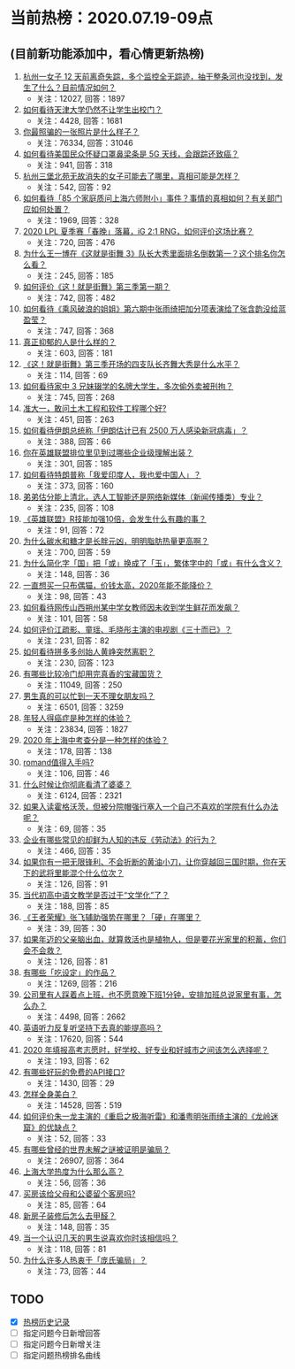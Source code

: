 # 当前热榜：2020.07.19-09点
## (目前新功能添加中，看心情更新热榜)
1. [杭州一女子 12 天前离奇失踪，多个监控全无踪迹，抽干整条河也没找到，发生了什么？目前情况如何？](https://www.zhihu.com/question/407413290)
    * 关注：12027, 回答：1897
2. [如何看待天津大学仍然不让学生出校门？](https://www.zhihu.com/question/405608755)
    * 关注：4428, 回答：1681
3. [你最照骗的一张照片是什么样子？](https://www.zhihu.com/question/268395554)
    * 关注：76334, 回答：31046
4. [如何看待美国民众怀疑口罩鼻梁条是 5G 天线，会跟踪还致癌？](https://www.zhihu.com/question/407634509)
    * 关注：941, 回答：318
5. [杭州三堡北苑无故消失的女子可能去了哪里，真相可能是怎样？](https://www.zhihu.com/question/407430041)
    * 关注：542, 回答：92
6. [如何看待「85 个家庭质问上海六师附小」事件？事情的真相如何？有关部门应如何处置？](https://www.zhihu.com/question/407489061)
    * 关注：1969, 回答：328
7. [2020 LPL 夏季赛「春晚」落幕，iG 2:1 RNG，如何评价这场比赛？](https://www.zhihu.com/question/407650032)
    * 关注：720, 回答：476
8. [为什么王一博在《这就是街舞 3》队长大秀里面排名倒数第一？这个排名你怎么看？](https://www.zhihu.com/question/407665095)
    * 关注：245, 回答：185
9. [如何评价《这！就是街舞》第三季第一期？](https://www.zhihu.com/question/407629073)
    * 关注：742, 回答：482
10. [如何看待《乘风破浪的姐姐》第六期中张雨绮把加分项表演给了张含韵没给蓝盈莹？](https://www.zhihu.com/question/407423980)
    * 关注：747, 回答：368
11. [真正抑郁的人是什么样的？](https://www.zhihu.com/question/313932752)
    * 关注：603, 回答：181
12. [《这！就是街舞》第三季开场的四支队长齐舞大秀是什么水平？](https://www.zhihu.com/question/407661505)
    * 关注：114, 回答：69
13. [如何看待家中 3 兄妹辍学的名牌大学生，多次偷外卖被刑拘？](https://www.zhihu.com/question/407506934)
    * 关注：745, 回答：268
14. [准大一，敢问土木工程和软件工程哪个好?](https://www.zhihu.com/question/406833541)
    * 关注：451, 回答：263
15. [如何看待伊朗总统称「伊朗估计已有 2500 万人感染新冠病毒」？](https://www.zhihu.com/question/407632419)
    * 关注：388, 回答：66
16. [你在英雄联盟排位里见到过哪些企业级理解出装？](https://www.zhihu.com/question/406518776)
    * 关注：301, 回答：185
17. [如何看待特朗普称「我爱印度人，我也爱中国人」？](https://www.zhihu.com/question/407577963)
    * 关注：373, 回答：160
18. [弟弟估分能上清北，选人工智能还是网络新媒体（新闻传播类）专业？](https://www.zhihu.com/question/406070023)
    * 关注：235, 回答：108
19. [《英雄联盟》R技能加强10倍，会发生什么有趣的事？](https://www.zhihu.com/question/404266604)
    * 关注：91, 回答：72
20. [为什么碳水和糖才是长胖元凶，明明脂肪热量更高啊？](https://www.zhihu.com/question/406770433)
    * 关注：700, 回答：59
21. [为什么简化字「国」把「或」换成了「玉」，繁体字中的「或」有什么含义？](https://www.zhihu.com/question/32103569)
    * 关注：148, 回答：36
22. [一直想买一只布偶猫，价钱太高，2020年能不能降价？](https://www.zhihu.com/question/391140923)
    * 关注：98, 回答：43
23. [如何看待网传山西朔州某中学女教师因未收到学生鲜花而发飙？](https://www.zhihu.com/question/407683779)
    * 关注：101, 回答：58
24. [如何评价江疏影、童瑶、毛晓彤主演的电视剧《三十而已》？](https://www.zhihu.com/question/407013351)
    * 关注：231, 回答：82
25. [如何看待拼多多创始人黄峥突然离职？](https://www.zhihu.com/question/407497773)
    * 关注：230, 回答：123
26. [有哪些比较冷门却用完真香的宝藏国货？](https://www.zhihu.com/question/400720842)
    * 关注：11049, 回答：250
27. [男生真的可以忙到一天不理女朋友吗？](https://www.zhihu.com/question/379380906)
    * 关注：6501, 回答：3259
28. [年轻人得癌症是种怎样的体验？](https://www.zhihu.com/question/288301645)
    * 关注：23834, 回答：1827
29. [2020 年上海中考查分是一种怎样的体验？](https://www.zhihu.com/question/407122302)
    * 关注：178, 回答：138
30. [romand值得入手吗?](https://www.zhihu.com/question/385000694)
    * 关注：106, 回答：46
31. [什么时候让你彻底看清了婆婆？](https://www.zhihu.com/question/280389361)
    * 关注：6124, 回答：2321
32. [如果入读霍格沃茨，但被分院帽强行塞入一个自己不喜欢的学院有什么办法呢？](https://www.zhihu.com/question/405255535)
    * 关注：69, 回答：35
33. [企业有哪些常见的却鲜为人知的违反《劳动法》的行为？](https://www.zhihu.com/question/335325260)
    * 关注：466, 回答：35
34. [如果你有一把无限锋利、不会折断的黄油小刀，让你穿越回三国时期，你在天下的武将里能混个什么位次？](https://www.zhihu.com/question/406919451)
    * 关注：126, 回答：91
35. [当代初高中语文教学是否过于“文学化”了？](https://www.zhihu.com/question/405428104)
    * 关注：188, 回答：85
36. [《王者荣耀》张飞辅助强势在哪里？「硬」在哪里？](https://www.zhihu.com/question/406910290)
    * 关注：39, 回答：30
37. [如果年迈的父亲脑出血，就算救活也是植物人，但是要花光家里的积蓄，你们会不会救？](https://www.zhihu.com/question/369723700)
    * 关注：126, 回答：81
38. [有哪些「吃设定」的作品？](https://www.zhihu.com/question/62626990)
    * 关注：1269, 回答：216
39. [公司里有人踩着点上班，也不愿意晚下班1分钟，安排加班总说家里有事，怎么办？](https://www.zhihu.com/question/397900440)
    * 关注：4498, 回答：2662
40. [英语听力反复听坚持下去真的能提高吗？](https://www.zhihu.com/question/25869262)
    * 关注：17620, 回答：544
41. [2020 年填报高考志愿时，好学校、好专业和好城市之间该怎么选择呢？](https://www.zhihu.com/question/405273639)
    * 关注：193, 回答：62
42. [有哪些好玩的免费的API接口?](https://www.zhihu.com/question/32225726)
    * 关注：1430, 回答：29
43. [怎样全身美白？](https://www.zhihu.com/question/31438667)
    * 关注：14528, 回答：519
44. [如何评价朱一龙主演的《重启之极海听雷》和潘粤明张雨绮主演的《龙岭迷窟》的优缺点？](https://www.zhihu.com/question/407209283)
    * 关注：52, 回答：33
45. [有哪些曾经的世界未解之谜被证明是骗局？](https://www.zhihu.com/question/332265335)
    * 关注：26907, 回答：364
46. [上海大学热度为什么那么高？](https://www.zhihu.com/question/405482785)
    * 关注：56, 回答：36
47. [买房该给父母和公婆留个客房吗?](https://www.zhihu.com/question/406770818)
    * 关注：85, 回答：64
48. [新房子装修后怎么去甲醛？](https://www.zhihu.com/question/265367296)
    * 关注：148, 回答：35
49. [当一个认识几天的男生说喜欢你时该相信吗？](https://www.zhihu.com/question/312428766)
    * 关注：118, 回答：81
50. [为什么许多人热衷于「庞氏骗局」？](https://www.zhihu.com/question/268884893)
    * 关注：73, 回答：44
## TODO
* [x] [热榜历史记录](hot_history/AllHot.md)
* [ ] 指定问题今日新增回答
* [ ] 指定问题今日新增关注
* [ ] 指定问题热榜排名曲线
